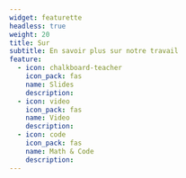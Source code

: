```yaml
---
widget: featurette
headless: true
weight: 20
title: Sur
subtitle: En savoir plus sur notre travail
feature:
  - icon: chalkboard-teacher
    icon_pack: fas
    name: Slides
    description:
  - icon: video
    icon_pack: fas
    name: Video
    description:
  - icon: code
    icon_pack: fas
    name: Math & Code
    description:
---
```

